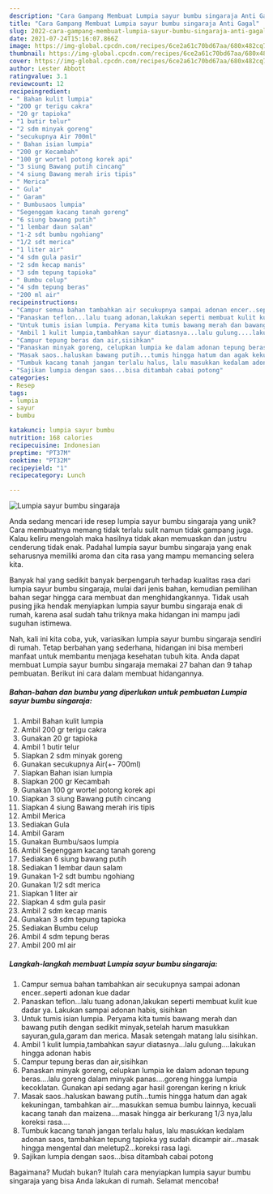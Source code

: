 ```yaml
---
description: "Cara Gampang Membuat Lumpia sayur bumbu singaraja Anti Gagal"
title: "Cara Gampang Membuat Lumpia sayur bumbu singaraja Anti Gagal"
slug: 2022-cara-gampang-membuat-lumpia-sayur-bumbu-singaraja-anti-gagal
date: 2021-07-24T15:16:07.866Z
image: https://img-global.cpcdn.com/recipes/6ce2a61c70bd67aa/680x482cq70/lumpia-sayur-bumbu-singaraja-foto-resep-utama.jpg
thumbnail: https://img-global.cpcdn.com/recipes/6ce2a61c70bd67aa/680x482cq70/lumpia-sayur-bumbu-singaraja-foto-resep-utama.jpg
cover: https://img-global.cpcdn.com/recipes/6ce2a61c70bd67aa/680x482cq70/lumpia-sayur-bumbu-singaraja-foto-resep-utama.jpg
author: Lester Abbott
ratingvalue: 3.1
reviewcount: 12
recipeingredient:
- " Bahan kulit lumpia"
- "200 gr terigu cakra"
- "20 gr tapioka"
- "1 butir telur"
- "2 sdm minyak goreng"
- "secukupnya Air 700ml"
- " Bahan isian lumpia"
- "200 gr Kecambah"
- "100 gr wortel potong korek api"
- "3 siung Bawang putih cincang"
- "4 siung Bawang merah iris tipis"
- " Merica"
- " Gula"
- " Garam"
- " Bumbusaos lumpia"
- "Segenggam kacang tanah goreng"
- "6 siung bawang putih"
- "1 lembar daun salam"
- "1-2 sdt bumbu ngohiang"
- "1/2 sdt merica"
- "1 liter air"
- "4 sdm gula pasir"
- "2 sdm kecap manis"
- "3 sdm tepung tapioka"
- " Bumbu celup"
- "4 sdm tepung beras"
- "200 ml air"
recipeinstructions:
- "Campur semua bahan tambahkan air secukupnya sampai adonan encer..seperti adonan kue dadar"
- "Panaskan teflon...lalu tuang adonan,lakukan seperti membuat kulit kue dadar ya. Lakukan sampai adonan habis, sisihkan"
- "Untuk tumis isian lumpia. Peryama kita tumis bawang merah dan bawang putih dengan sedikit minyak,setelah harum masukkan sayuran,gula,garam dan merica. Masak setengah matang lalu sisihkan."
- "Ambil 1 kulit lumpia,tambahkan sayur diatasnya...lalu gulung....lakukan hingga adonan habis"
- "Campur tepung beras dan air,sisihkan"
- "Panaskan minyak goreng, celupkan lumpia ke dalam adonan tepung beras....lalu goreng dalam minyak panas....goreng hingga lumpia kecoklatan. Gunakan api sedang agar hasil gorengan kering n kriuk"
- "Masak saos..haluskan bawang putih...tumis hingga hatum dan agak kekuningan, tambahkan air....masukkan semua bumbu lainnya, kecuali kacang tanah dan maizena....masak hingga air berkurang 1/3 nya,lalu koreksi rasa...."
- "Tumbuk kacang tanah jangan terlalu halus, lalu masukkan kedalam adonan saos, tambahkan tepung tapioka yg sudah dicampir air...masak hingga mengental dan meletup2...koreksi rasa lagi."
- "Sajikan lumpia dengan saos...bisa ditambah cabai potong"
categories:
- Resep
tags:
- lumpia
- sayur
- bumbu

katakunci: lumpia sayur bumbu 
nutrition: 168 calories
recipecuisine: Indonesian
preptime: "PT37M"
cooktime: "PT32M"
recipeyield: "1"
recipecategory: Lunch

---
```



![Lumpia sayur bumbu singaraja](https://img-global.cpcdn.com/recipes/6ce2a61c70bd67aa/680x482cq70/lumpia-sayur-bumbu-singaraja-foto-resep-utama.jpg)

Anda sedang mencari ide resep lumpia sayur bumbu singaraja yang unik? Cara membuatnya memang tidak terlalu sulit namun tidak gampang juga. Kalau keliru mengolah maka hasilnya tidak akan memuaskan dan justru cenderung tidak enak. Padahal lumpia sayur bumbu singaraja yang enak seharusnya memiliki aroma dan cita rasa yang mampu memancing selera kita.



Banyak hal yang sedikit banyak berpengaruh terhadap kualitas rasa dari lumpia sayur bumbu singaraja, mulai dari jenis bahan, kemudian pemilihan bahan segar hingga cara membuat dan menghidangkannya. Tidak usah pusing jika hendak menyiapkan lumpia sayur bumbu singaraja enak di rumah, karena asal sudah tahu triknya maka hidangan ini mampu jadi suguhan istimewa.


Nah, kali ini kita coba, yuk, variasikan lumpia sayur bumbu singaraja sendiri di rumah. Tetap berbahan yang sederhana, hidangan ini bisa memberi manfaat untuk membantu menjaga kesehatan tubuh kita. Anda dapat membuat Lumpia sayur bumbu singaraja memakai 27 bahan dan 9 tahap pembuatan. Berikut ini cara dalam membuat hidangannya.

<!--inarticleads1-->

##### Bahan-bahan dan bumbu yang diperlukan untuk pembuatan Lumpia sayur bumbu singaraja:

1. Ambil  Bahan kulit lumpia
1. Ambil 200 gr terigu cakra
1. Gunakan 20 gr tapioka
1. Ambil 1 butir telur
1. Siapkan 2 sdm minyak goreng
1. Gunakan secukupnya Air(+- 700ml)
1. Siapkan  Bahan isian lumpia
1. Siapkan 200 gr Kecambah
1. Gunakan 100 gr wortel potong korek api
1. Siapkan 3 siung Bawang putih cincang
1. Siapkan 4 siung Bawang merah iris tipis
1. Ambil  Merica
1. Sediakan  Gula
1. Ambil  Garam
1. Gunakan  Bumbu/saos lumpia
1. Ambil Segenggam kacang tanah goreng
1. Sediakan 6 siung bawang putih
1. Sediakan 1 lembar daun salam
1. Gunakan 1-2 sdt bumbu ngohiang
1. Gunakan 1/2 sdt merica
1. Siapkan 1 liter air
1. Siapkan 4 sdm gula pasir
1. Ambil 2 sdm kecap manis
1. Gunakan 3 sdm tepung tapioka
1. Sediakan  Bumbu celup
1. Ambil 4 sdm tepung beras
1. Ambil 200 ml air




<!--inarticleads2-->

##### Langkah-langkah membuat Lumpia sayur bumbu singaraja:

1. Campur semua bahan tambahkan air secukupnya sampai adonan encer..seperti adonan kue dadar
1. Panaskan teflon...lalu tuang adonan,lakukan seperti membuat kulit kue dadar ya. Lakukan sampai adonan habis, sisihkan
1. Untuk tumis isian lumpia. Peryama kita tumis bawang merah dan bawang putih dengan sedikit minyak,setelah harum masukkan sayuran,gula,garam dan merica. Masak setengah matang lalu sisihkan.
1. Ambil 1 kulit lumpia,tambahkan sayur diatasnya...lalu gulung....lakukan hingga adonan habis
1. Campur tepung beras dan air,sisihkan
1. Panaskan minyak goreng, celupkan lumpia ke dalam adonan tepung beras....lalu goreng dalam minyak panas....goreng hingga lumpia kecoklatan. Gunakan api sedang agar hasil gorengan kering n kriuk
1. Masak saos..haluskan bawang putih...tumis hingga hatum dan agak kekuningan, tambahkan air....masukkan semua bumbu lainnya, kecuali kacang tanah dan maizena....masak hingga air berkurang 1/3 nya,lalu koreksi rasa....
1. Tumbuk kacang tanah jangan terlalu halus, lalu masukkan kedalam adonan saos, tambahkan tepung tapioka yg sudah dicampir air...masak hingga mengental dan meletup2...koreksi rasa lagi.
1. Sajikan lumpia dengan saos...bisa ditambah cabai potong




Bagaimana? Mudah bukan? Itulah cara menyiapkan lumpia sayur bumbu singaraja yang bisa Anda lakukan di rumah. Selamat mencoba!
